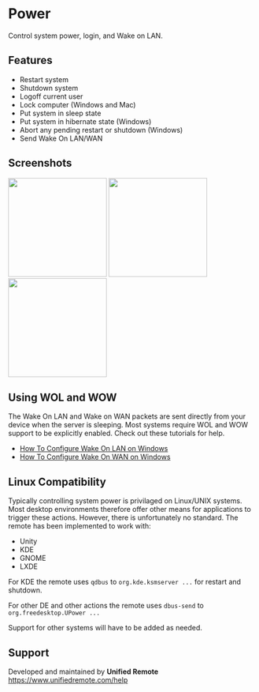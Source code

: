 # Power
Control system power, login, and Wake on LAN.

## Features
* Restart system
* Shutdown system
* Logoff current user
* Lock computer (Windows and Mac)
* Put system in sleep state
* Put system in hibernate state (Windows)
* Abort any pending restart or shutdown (Windows)
* Send Wake On LAN/WAN

## Screenshots
<img src="ignore/screen-win.png" width="200" />
<img src="ignore/screen-osx.png" width="200" />
<img src="ignore/screen-lx.png" width="200" />

## Using WOL and WOW
The Wake On LAN and Wake on WAN packets are sent directly from your device when the server is sleeping. Most systems require WOL and WOW support to be explicitly enabled. Check out these tutorials for help.

* [How To Configure Wake On LAN on Windows](https://www.unifiedremote.com/tutorials/how-to-configure-wake-on-lan-on-windows)
* [How To Configure Wake On WAN on Windows](https://www.unifiedremote.com/tutorials/how-to-configure-wake-on-wan-on-windows)

## Linux Compatibility
Typically controlling system power is privilaged on Linux/UNIX systems. Most desktop environments therefore offer other means for applications to trigger these actions. However, there is unfortunately no standard. The remote has been implemented to work with:

* Unity
* KDE
* GNOME
* LXDE

For KDE the remote uses ``qdbus`` to ``org.kde.ksmserver ...`` for restart and shutdown.

For other DE and other actions the remote uses ``dbus-send`` to ``org.freedesktop.UPower ...``

Support for other systems will have to be added as needed.


## Support
Developed and maintained by **Unified Remote**  
https://www.unifiedremote.com/help
